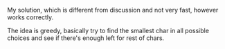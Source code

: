 My solution, which is different from discussion and not very fast, however works correctly.

The idea is greedy, basically try to find the smallest char in all possible choices and see if there's enough left for rest of chars.
